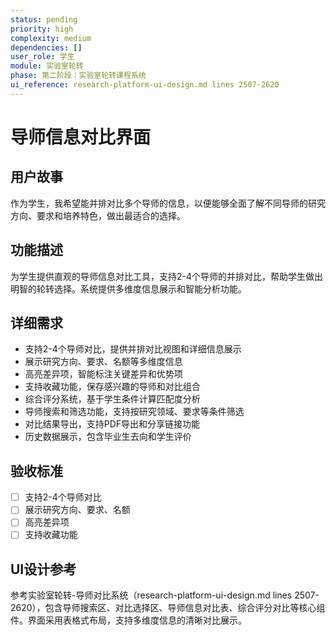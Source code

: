 ```yaml
---
status: pending
priority: high
complexity: medium
dependencies: []
user_role: 学生
module: 实验室轮转
phase: 第二阶段：实验室轮转课程系统
ui_reference: research-platform-ui-design.md lines 2507-2620
---
```


# 导师信息对比界面

## 用户故事
作为学生，我希望能并排对比多个导师的信息，以便能够全面了解不同导师的研究方向、要求和培养特色，做出最适合的选择。

## 功能描述
为学生提供直观的导师信息对比工具，支持2-4个导师的并排对比，帮助学生做出明智的轮转选择。系统提供多维度信息展示和智能分析功能。

## 详细需求
- 支持2-4个导师对比，提供并排对比视图和详细信息展示
- 展示研究方向、要求、名额等多维度信息
- 高亮差异项，智能标注关键差异和优势项
- 支持收藏功能，保存感兴趣的导师和对比组合
- 综合评分系统，基于学生条件计算匹配度分析
- 导师搜索和筛选功能，支持按研究领域、要求等条件筛选
- 对比结果导出，支持PDF导出和分享链接功能
- 历史数据展示，包含毕业生去向和学生评价

## 验收标准
- [ ] 支持2-4个导师对比
- [ ] 展示研究方向、要求、名额
- [ ] 高亮差异项
- [ ] 支持收藏功能

## UI设计参考
参考实验室轮转-导师对比系统（research-platform-ui-design.md lines 2507-2620），包含导师搜索区、对比选择区、导师信息对比表、综合评分对比等核心组件。界面采用表格式布局，支持多维度信息的清晰对比展示。